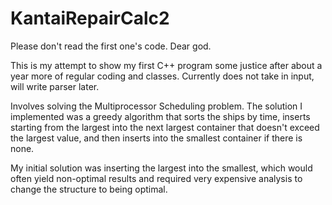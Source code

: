 # KantaiRepairCalc2
Please don't read the first one's code. Dear god.

This is my attempt to show my first C++ program some justice after about a year more of regular coding and classes.
Currently does not take in input, will write parser later.

Involves solving the Multiprocessor Scheduling problem. The solution I implemented was a greedy algorithm that sorts the ships by time, inserts starting from the largest into the next largest container that doesn't exceed the largest value, and then inserts into the smallest container if there is none.

My initial solution was inserting the largest into the smallest, which would often yield non-optimal results and required very expensive analysis to change the structure to being optimal.
